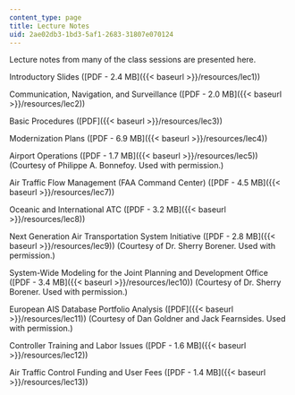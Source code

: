 ```yaml
---
content_type: page
title: Lecture Notes
uid: 2ae02db3-1bd3-5af1-2683-31807e070124
---
```


Lecture notes from many of the class sessions are presented here.

Introductory Slides ([PDF - 2.4 MB]({{< baseurl >}}/resources/lec1))

Communication, Navigation, and Surveillance ([PDF - 2.0 MB]({{< baseurl >}}/resources/lec2))

Basic Procedures ([PDF]({{< baseurl >}}/resources/lec3))

Modernization Plans ([PDF - 6.9 MB]({{< baseurl >}}/resources/lec4))

Airport Operations ([PDF - 1.7 MB]({{< baseurl >}}/resources/lec5)) (Courtesy of Philippe A. Bonnefoy. Used with permission.)

Air Traffic Flow Management (FAA Command Center) ([PDF - 4.5 MB]({{< baseurl >}}/resources/lec7))

Oceanic and International ATC ([PDF - 3.2 MB]({{< baseurl >}}/resources/lec8))

Next Generation Air Transportation System Initiative ([PDF - 2.8 MB]({{< baseurl >}}/resources/lec9)) (Courtesy of Dr. Sherry Borener. Used with permission.)

System-Wide Modeling for the Joint Planning and Development Office ([PDF - 3.4 MB]({{< baseurl >}}/resources/lec10)) (Courtesy of Dr. Sherry Borener. Used with permission.)

European AIS Database Portfolio Analysis ([PDF]({{< baseurl >}}/resources/lec11)) (Courtesy of Dan Goldner and Jack Fearnsides. Used with permission.)

Controller Training and Labor Issues ([PDF - 1.6 MB]({{< baseurl >}}/resources/lec12))

Air Traffic Control Funding and User Fees ([PDF - 1.4 MB]({{< baseurl >}}/resources/lec13))